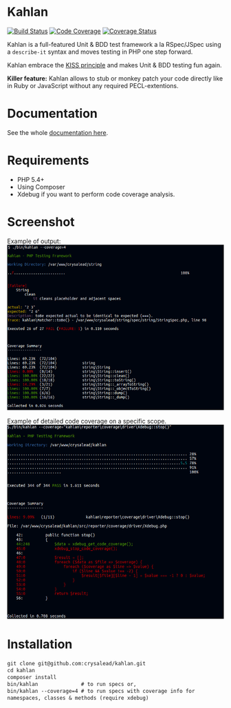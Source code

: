 # Kahlan

[![Build Status](https://travis-ci.org/crysalead/kahlan.png?branch=master)](https://travis-ci.org/crysalead/kahlan) [![Code Coverage](https://scrutinizer-ci.com/g/crysalead/kahlan/badges/coverage.png?s=5af80e51db6c0879b1cd47d5dc4c0ff24c4e9cf2)](https://scrutinizer-ci.com/g/crysalead/kahlan/) [![Coverage Status](https://coveralls.io/repos/crysalead/kahlan/badge.png?branch=master)](https://coveralls.io/r/crysalead/kahlan?branch=master)

Kahlan is a full-featured Unit & BDD test framework a la RSpec/JSpec using a `describe-it` syntax and moves testing in PHP one step forward.

Kahlan embrace the [KISS principle](http://en.wikipedia.org/wiki/KISS_principle) and makes Unit & BDD testing fun again.

**Killer feature:** Kahlan allows to stub or monkey patch your code directly like in Ruby or JavaScript without any required PECL-extentions.

# Documentation

See the whole [documentation here](docs/README.md).

# Requirements

 * PHP 5.4+
 * Using Composer
 * Xdebug if you want to perform code coverage analysis.

# Screenshot

Example of output:
![Kahlan](docs/assets/kahlan.png)

Example of detailed code coverage on a specific scope.
![code_coverage_example](docs/assets/code_coverage_example.png)

# Installation

```
git clone git@github.com:crysalead/kahlan.git
cd kahlan
composer install
bin/kahlan              # to run specs or,
bin/kahlan --coverage=4 # to run specs with coverage info for namespaces, classes & methods (require xdebug)
```
